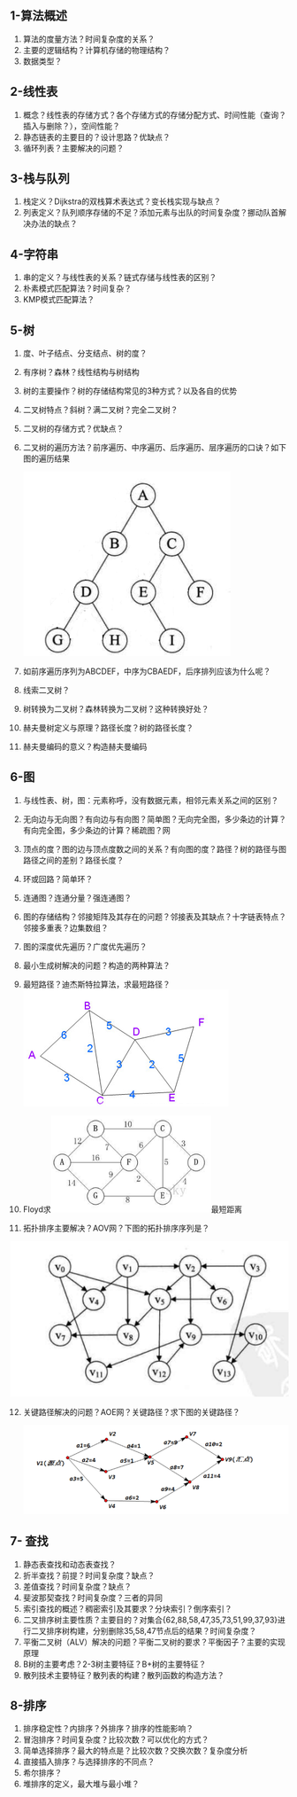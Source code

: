 ## 1-算法概述

1. 算法的度量方法？时间复杂度的关系？
2. 主要的逻辑结构？计算机存储的物理结构？
3. 数据类型？

## 2-线性表

1. 概念？线性表的存储方式？各个存储方式的存储分配方式、时间性能（查询？插入与删除？），空间性能？
2. 静态链表的主要目的？设计思路？优缺点？
3. 循环列表？主要解决的问题？

## 3-栈与队列

1. 栈定义？Dijkstra的双栈算术表达式？变长栈实现与缺点？
2. 列表定义？队列顺序存储的不足？添加元素与出队的时间复杂度？挪动队首解决办法的缺点？

## 4-字符串

1. 串的定义？与线性表的关系？链式存储与线性表的区别？
2. 朴素模式匹配算法？时间复杂？
3. KMP模式匹配算法？

## 5-树

1. 度、叶子结点、分支结点、树的度？

2. 有序树？森林？线性结构与树结构

3. 树的主要操作？树的存储结构常见的3种方式？以及各自的优势

4. 二叉树特点？斜树？满二叉树？完全二叉树？

5. 二叉树的存储方式？优缺点？

6. 二叉树的遍历方法？前序遍历、中序遍历、后序遍历、层序遍历的口诀？如下图的遍历结果

	![image74](数据结构与算法.assets/image74.png)

7. 如前序遍历序列为ABCDEF，中序为CBAEDF，后序排列应该为什么呢？

8. 线索二叉树？

9. 树转换为二叉树？森林转换为二叉树？这种转换好处？

10. 赫夫曼树定义与原理？路径长度？树的路径长度？

11. 赫夫曼编码的意义？构造赫夫曼编码

## 6-图

1. 与线性表、树，图：元素称呼，没有数据元素，相邻元素关系之间的区别？

2. 无向边与无向图？有向边与有向图？简单图？无向完全图，多少条边的计算？有向完全图，多少条边的计算？稀疏图？网

3. 顶点的度？图的边与顶点度数之间的关系？有向图的度？路径？树的路径与图路径之间的差别？路径长度？

4. 环或回路？简单环？

5. 连通图？连通分量？强连通图？

6. 图的存储结构？邻接矩阵及其存在的问题？邻接表及其缺点？十字链表特点？邻接多重表？边集数组？

7. 图的深度优先遍历？广度优先遍历？

8. 最小生成树解决的问题？构造的两种算法？

9. 最短路径？迪杰斯特拉算法，求最短路径？![image136](数据结构与算法.assets/image136.png)

10. Floyd求![1555490939975](数据结构与算法.assets/1555490939975.png)最短距离

11. 拓扑排序主要解决？AOV网？下图的拓扑排序序列是？

   ![image145](数据结构与算法.assets/image145.png)

12. 关键路径解决的问题？AOE网？关键路径？求下图的关键路径？

    ![image149](数据结构与算法.assets/image149.png)

## 7- 查找

1. 静态表查找和动态表查找？
2. 折半查找？前提？时间复杂度？缺点？
3. 差值查找？时间复杂度？缺点？
4. 斐波那契查找？时间复杂度？三者的异同
5. 索引查找的概述？稠密索引及其要求？分块索引？倒序索引？
6. 二叉排序树主要性质？主要目的？对集合{62,88,58,47,35,73,51,99,37,93}进行二叉排序树构建，分别删除35,58,47节点后的结果？时间复杂度？
7. 平衡二叉树（ALV）解决的问题？平衡二叉树的要求？平衡因子？主要的实现原理
8. B树的主要考虑？2-3树主要特征？B+树的主要特征？
9. 散列技术主要特征？散列表的构建？散列函数的构造方法？

## 8-排序

1. 排序稳定性？内排序？外排序？排序的性能影响？
2. 冒泡排序？时间复杂度？比较次数？可以优化的方式？
3. 简单选择排序？最大的特点是？比较次数？交换次数？复杂度分析
4. 直接插入排序？与选择排序的不同点？
5. 希尔排序？
6. 堆排序的定义，最大堆与最小堆？
